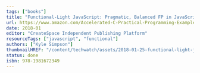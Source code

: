 ```yaml
---
tags: ["books"]
title: "Functional-Light JavaScript: Pragmatic, Balanced FP in JavaScript"
url: https://www.amazon.com/Accelerated-C-Practical-Programming-Example/dp/020170353X
date: 2018-01
editor: "CreateSpace Independent Publishing Platform"
resourceTags: ["javascript", "functional"]
authors: ["Kyle Simpson"]
thumbnailHREF: "/content/techwatch/assets/2018-01-25-functional-light-javascript.webp"
status: done
isbn: 978-1981672349
---
```

